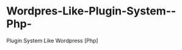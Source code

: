 Wordpres-Like-Plugin-System--Php-
=================================

Plugin System Like Wordpress [Php]
